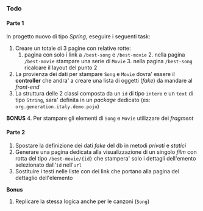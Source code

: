 ### Todo

#### Parte 1
In progetto nuovo di tipo *Spring*, eseguire i seguenti task:
1. Creare un totale di 3 pagine con relative rotte:
	1. pagina con solo i link a `/best-song` e `/best-movie` 
		2. nella pagina `/best-movie` stampare una serie di `Movie`
		3. nella pagina `/best-song` ricalcare il layout del punto 2
2. La provienza dei dati per stampare `Song` e `Movie` dovra' essere il **controller** che andra' a creare una lista di oggetti (*fake*) da mandare al *front-end*
3. La struttura delle 2 classi composta da un `id` di tipo `intero` e un `text` di tipo `String`, sara' definita in un *package* dedicato (es: `org.generation.italy.demo.pojo`)

**BONUS**
4. Per stampare gli elementi di `Song` e `Movie` utilizzare dei *fragment*

#### Parte 2
1. Spostare la definizione dei dati *fake* del db in metodi *privati* e *statici*
2. Generare una pagina dedicata alla visualizzazione di un singolo *film* con rotta del tipo `/best-movie/{id}` che stampera' solo i dettagli dell'emento selezionato dall'`id` nell'`url`
3. Sostituire i testi nelle liste  con dei link che portano alla pagina del dettaglio dell'elemento

**Bonus**
1. Replicare la stessa logica anche per le canzoni (`Song`)
